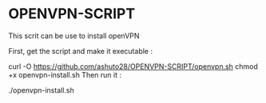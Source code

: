 # OPENVPN-SCRIPT
This scrit can be use to install openVPN

First, get the script and make it executable :

curl -O https://github.com/ashuto28/OPENVPN-SCRIPT/openvpn.sh
chmod +x openvpn-install.sh
Then run it :

./openvpn-install.sh
